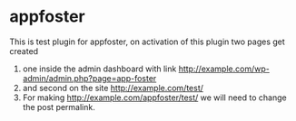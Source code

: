 # appfoster
This is test plugin for appfoster, on activation of this plugin two pages get created
1. one inside the admin dashboard with link http://example.com/wp-admin/admin.php?page=app-foster
2. and second on the site http://example.com/test/
3. For making http://example.com/appfoster/test/ we will need to change the post permalink. 
